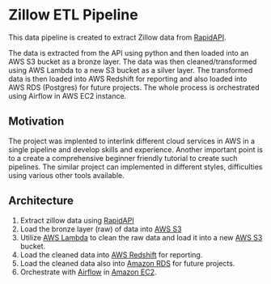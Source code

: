 # Zillow ETL Pipeline 

This data pipeline is created to extract Zillow data from [RapidAPI](https://rapidapi.com/s.mahmoud97/api/zillow56/).

The data is extracted from the API using python and then loaded into an AWS S3 bucket as a bronze layer. The data was then cleaned/transformed using AWS Lambda to a new S3 bucket as a silver layer. The transformed data is then loaded into AWS Redshift for reporting and also loaded into AWS RDS (Postgres) for future projects. The whole process is orchestrated using Airflow in AWS EC2 instance.  

## Motivation
The project was implented to interlink different cloud services in AWS in a single pipeline and develop skills and experience. Another important point is to a create a comprehensive beginner friendly tutorial to create such pipelines. The similar project can implemented in different styles, difficulties using various other tools available. 

## Architecture


1. Extract zillow data using [RapidAPI](https://rapidapi.com/s.mahmoud97/api/zillow56/)
2. Load the bronze layer (raw) of data into [AWS S3](https://aws.amazon.com/s3/)
3. Utilize [AWS Lambda](https://aws.amazon.com/lambda/) to clean the raw data and load it into a new [AWS S3](https://aws.amazon.com/s3/) bucket.
4. Load the cleaned data into [AWS Redshift](https://aws.amazon.com/redshift/) for reporting.
5. Load the cleaned data also into [Amazon RDS](https://aws.amazon.com/rds/) for future projects. 
6. Orchestrate with [Airflow](https://airflow.apache.org) in [Amazon EC2](https://aws.amazon.com/ec2/instance-types/).





